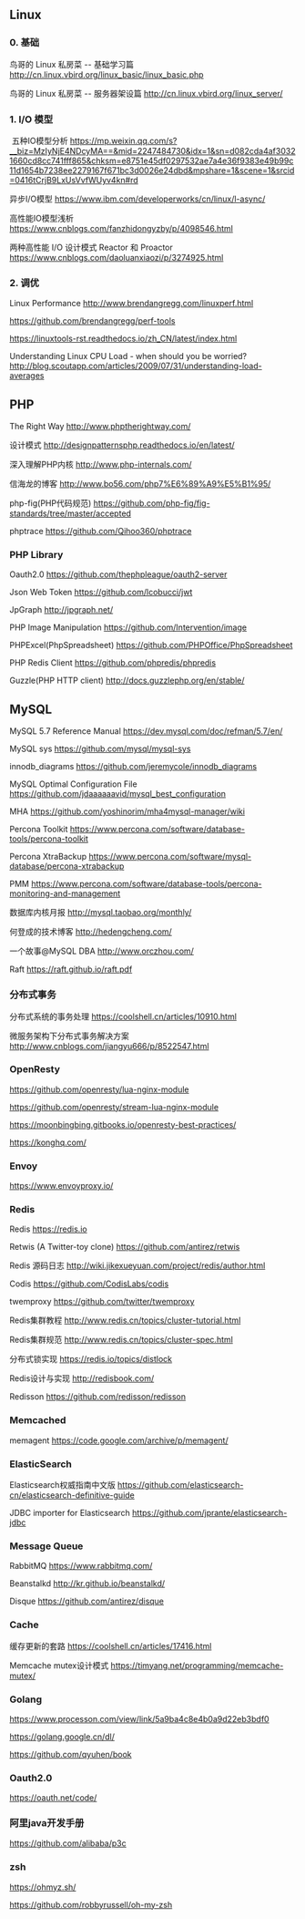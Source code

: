## Linux
### 0. 基础
  鸟哥的 Linux 私房菜 -- 基础学习篇 http://cn.linux.vbird.org/linux_basic/linux_basic.php
  
  鸟哥的 Linux 私房菜 -- 服务器架设篇 http://cn.linux.vbird.org/linux_server/
    
### 1. I/O 模型

  五种IO模型分析 https://mp.weixin.qq.com/s?__biz=MzIyNjE4NDcyMA==&mid=2247484730&idx=1&sn=d082cda4af30321660cd8cc741fff865&chksm=e8751e45df0297532ae7a4e36f9383e49b99c11d1654b7238ee2279167f671bc3d0026e24dbd&mpshare=1&scene=1&srcid=0416tCrjB9LxUsVvfWUyv4kn#rd
  
  
  异步I/O模型 https://www.ibm.com/developerworks/cn/linux/l-async/

  高性能IO模型浅析 https://www.cnblogs.com/fanzhidongyzby/p/4098546.html

  两种高性能 I/O 设计模式 Reactor 和 Proactor https://www.cnblogs.com/daoluanxiaozi/p/3274925.html

### 2. 调优
  Linux Performance http://www.brendangregg.com/linuxperf.html
  
  https://github.com/brendangregg/perf-tools
  
  https://linuxtools-rst.readthedocs.io/zh_CN/latest/index.html
  
  Understanding Linux CPU Load - when should you be worried? http://blog.scoutapp.com/articles/2009/07/31/understanding-load-averages
  
## PHP
The Right Way http://www.phptherightway.com/

设计模式 http://designpatternsphp.readthedocs.io/en/latest/

深入理解PHP内核 http://www.php-internals.com/

信海龙的博客 http://www.bo56.com/php7%E6%89%A9%E5%B1%95/

php-fig(PHP代码规范) https://github.com/php-fig/fig-standards/tree/master/accepted

phptrace https://github.com/Qihoo360/phptrace

### PHP Library

  Oauth2.0 https://github.com/thephpleague/oauth2-server
  
  Json Web Token https://github.com/lcobucci/jwt
  
  JpGraph http://jpgraph.net/
  
  PHP Image Manipulation https://github.com/Intervention/image

  PHPExcel(PhpSpreadsheet) https://github.com/PHPOffice/PhpSpreadsheet

  PHP Redis Client https://github.com/phpredis/phpredis
  
  Guzzle(PHP HTTP client) http://docs.guzzlephp.org/en/stable/

## MySQL

  MySQL 5.7 Reference Manual https://dev.mysql.com/doc/refman/5.7/en/
  
  MySQL sys https://github.com/mysql/mysql-sys
  
  innodb_diagrams https://github.com/jeremycole/innodb_diagrams
  
  MySQL Optimal Configuration File https://github.com/jdaaaaaavid/mysql_best_configuration
  
  MHA https://github.com/yoshinorim/mha4mysql-manager/wiki
  
  Percona Toolkit https://www.percona.com/software/database-tools/percona-toolkit
  
  Percona XtraBackup https://www.percona.com/software/mysql-database/percona-xtrabackup
  
  PMM https://www.percona.com/software/database-tools/percona-monitoring-and-management
  
  数据库内核月报 http://mysql.taobao.org/monthly/
  
  何登成的技术博客 http://hedengcheng.com/
  
  一个故事@MySQL DBA http://www.orczhou.com/
  
  Raft https://raft.github.io/raft.pdf
  
### 分布式事务

  分布式系统的事务处理 https://coolshell.cn/articles/10910.html
  
  微服务架构下分布式事务解决方案 http://www.cnblogs.com/jiangyu666/p/8522547.html

### OpenResty

  https://github.com/openresty/lua-nginx-module
  
  https://github.com/openresty/stream-lua-nginx-module
  
  https://moonbingbing.gitbooks.io/openresty-best-practices/
  
  https://konghq.com/
  

### Envoy

  https://www.envoyproxy.io/


### Redis

  Redis https://redis.io
  
  Retwis (A Twitter-toy clone) https://github.com/antirez/retwis
  
  Redis 源码日志 http://wiki.jikexueyuan.com/project/redis/author.html
  
  Codis https://github.com/CodisLabs/codis
  
  twemproxy https://github.com/twitter/twemproxy
  
  Redis集群教程 http://www.redis.cn/topics/cluster-tutorial.html
  
  Redis集群规范 http://www.redis.cn/topics/cluster-spec.html
  
  分布式锁实现 https://redis.io/topics/distlock
  
  Redis设计与实现 http://redisbook.com/
  
  Redisson https://github.com/redisson/redisson

### Memcached

memagent https://code.google.com/archive/p/memagent/

### ElasticSearch

Elasticsearch权威指南中文版 https://github.com/elasticsearch-cn/elasticsearch-definitive-guide

JDBC importer for Elasticsearch https://github.com/jprante/elasticsearch-jdbc

### Message Queue
RabbitMQ https://www.rabbitmq.com/

Beanstalkd http://kr.github.io/beanstalkd/

Disque https://github.com/antirez/disque

### Cache 
缓存更新的套路 https://coolshell.cn/articles/17416.html

Memcache mutex设计模式 https://timyang.net/programming/memcache-mutex/

### Golang

https://www.processon.com/view/link/5a9ba4c8e4b0a9d22eb3bdf0

https://golang.google.cn/dl/

https://github.com/qyuhen/book

### Oauth2.0
  
https://oauth.net/code/

### 阿里java开发手册

https://github.com/alibaba/p3c

### zsh
https://ohmyz.sh/

https://github.com/robbyrussell/oh-my-zsh
